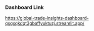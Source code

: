 ### **Dashboard Link**
https://global-trade-insights-dashboard-qsgxqkdqt3gbaffyuktuzj.streamlit.app/
